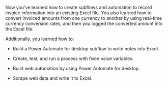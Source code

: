 Now you've learned how to create subflows and automation to record invoice information into an existing Excel file. You also learned how to convert invoiced amounts from one currency to another by using real-time currency conversion rates, and then you logged the converted amount into the Excel file.

Additionally, you learned how to:

- Build a Power Automate for desktop subflow to write notes into Excel.

- Create, test, and run a process with fixed value variables.

- Build web automation by using Power Automate for desktop.

- Scrape web data and write it to Excel.
